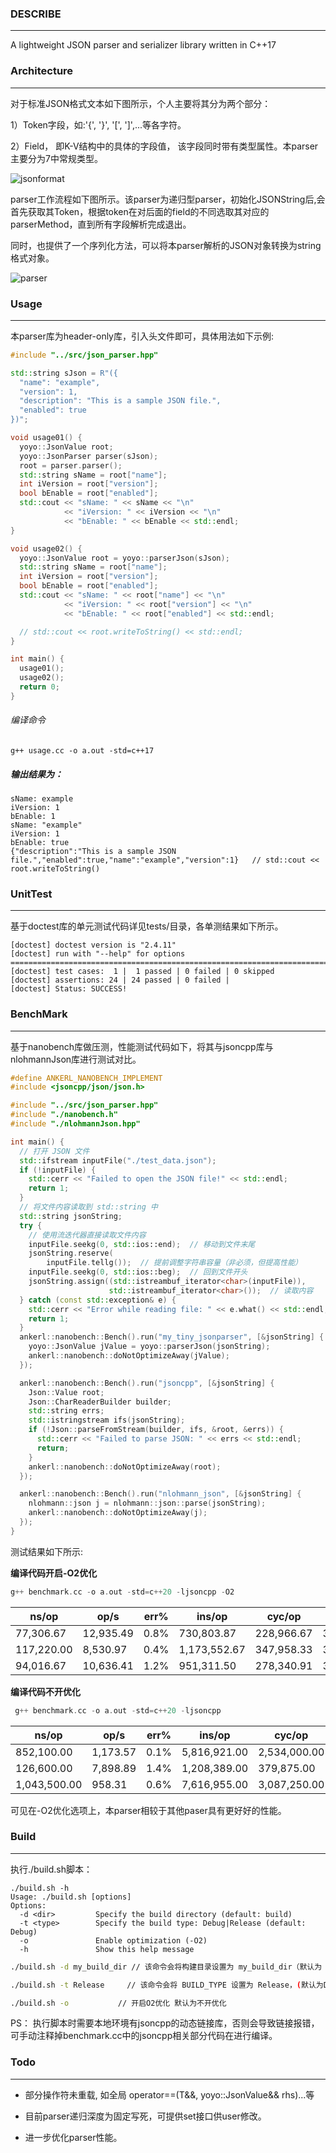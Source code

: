 ### DESCRIBE

------

A lightweight JSON parser and serializer library written in C++17

### Architecture

------

对于标准JSON格式文本如下图所示，个人主要将其分为两个部分：

1）Token字段，如:'{', '}', '[', ']',...等各字符。

2）Field， 即K-V结构中的具体的字段值， 该字段同时带有类型属性。本parser主要分为7中常规类型。

![jsonformat](images/jsonformat.PNG)

parser工作流程如下图所示。该parser为递归型parser，初始化JSONString后,会首先获取其Token，根据token在对后面的field的不同选取其对应的parserMethod，直到所有字段解析完成退出。

同时，也提供了一个序列化方法，可以将本parser解析的JSON对象转换为string格式对象。

![parser](images/parser.png)

### Usage

------

本parser库为header-only库，引入头文件即可，具体用法如下示例:

```cpp
#include "../src/json_parser.hpp"

std::string sJson = R"({
  "name": "example",
  "version": 1,
  "description": "This is a sample JSON file.",
  "enabled": true
})";

void usage01() {
  yoyo::JsonValue root;
  yoyo::JsonParser parser(sJson);
  root = parser.parser();
  std::string sName = root["name"];
  int iVersion = root["version"];
  bool bEnable = root["enabled"];
  std::cout << "sName: " << sName << "\n"
            << "iVersion: " << iVersion << "\n"
            << "bEnable: " << bEnable << std::endl;
}

void usage02() {
  yoyo::JsonValue root = yoyo::parserJson(sJson);
  std::string sName = root["name"];
  int iVersion = root["version"];
  bool bEnable = root["enabled"];
  std::cout << "sName: " << root["name"] << "\n"
            << "iVersion: " << root["version"] << "\n"
            << "bEnable: " << root["enabled"] << std::endl;

  // std::cout << root.writeToString() << std::endl;
}

int main() {
  usage01();
  usage02();
  return 0;
}

```

###### 编译命令

```shell
g++ usage.cc -o a.out -std=c++17
```

##### 输出结果为：

```shell
sName: example
iVersion: 1
bEnable: 1
sName: "example"
iVersion: 1
bEnable: true
{"description":"This is a sample JSON file.","enabled":true,"name":"example","version":1}	// std::cout << root.writeToString()
```

### UnitTest

------

基于doctest库的单元测试代码详见tests/目录，各单测结果如下所示。

```shell
[doctest] doctest version is "2.4.11"
[doctest] run with "--help" for options
===============================================================================
[doctest] test cases:  1 |  1 passed | 0 failed | 0 skipped
[doctest] assertions: 24 | 24 passed | 0 failed |
[doctest] Status: SUCCESS!
```

### BenchMark

------

基于nanobench库做压测，性能测试代码如下，将其与jsoncpp库与nlohmannJson库进行测试对比。

```cpp
#define ANKERL_NANOBENCH_IMPLEMENT
#include <jsoncpp/json/json.h>

#include "../src/json_parser.hpp"
#include "./nanobench.h"
#include "./nlohmannJson.hpp"

int main() {
  // 打开 JSON 文件
  std::ifstream inputFile("./test_data.json");
  if (!inputFile) {
    std::cerr << "Failed to open the JSON file!" << std::endl;
    return 1;
  }
  // 将文件内容读取到 std::string 中
  std::string jsonString;
  try {
    // 使用流迭代器直接读取文件内容
    inputFile.seekg(0, std::ios::end);  // 移动到文件末尾
    jsonString.reserve(
        inputFile.tellg());  // 提前调整字符串容量（非必须，但提高性能）
    inputFile.seekg(0, std::ios::beg);  // 回到文件开头
    jsonString.assign((std::istreambuf_iterator<char>(inputFile)),
                      std::istreambuf_iterator<char>());  // 读取内容
  } catch (const std::exception& e) {
    std::cerr << "Error while reading file: " << e.what() << std::endl;
    return 1;
  }
  ankerl::nanobench::Bench().run("my_tiny_jsonparser", [&jsonString] {
    yoyo::JsonValue jValue = yoyo::parserJson(jsonString);
    ankerl::nanobench::doNotOptimizeAway(jValue);
  });

  ankerl::nanobench::Bench().run("jsoncpp", [&jsonString] {
    Json::Value root;
    Json::CharReaderBuilder builder;
    std::string errs;
    std::istringstream ifs(jsonString);
    if (!Json::parseFromStream(builder, ifs, &root, &errs)) {
      std::cerr << "Failed to parse JSON: " << errs << std::endl;
      return;
    }
    ankerl::nanobench::doNotOptimizeAway(root);
  });

  ankerl::nanobench::Bench().run("nlohmann_json", [&jsonString] {
    nlohmann::json j = nlohmann::json::parse(jsonString);
    ankerl::nanobench::doNotOptimizeAway(j);
  });
}

```

测试结果如下所示:

**编译代码开启-O2优化**

```cpp
g++ benchmark.cc -o a.out -std=c++20 -ljsoncpp -O2
```

| ns/op      | op/s      | err% | ins/op       | cyc/op     | IPC   | bra/op     | miss% | total | benchmark            |
| ---------- | --------- | ---- | ------------ | ---------- | ----- | ---------- | ----- | ----- | -------------------- |
| 77,306.67  | 12,935.49 | 0.8% | 730,803.87   | 228,966.67 | 3.192 | 174,019.60 | 1.6%  | 0.01  | `my_tiny_jsonparser` |
| 117,220.00 | 8,530.97  | 0.4% | 1,173,552.67 | 347,958.33 | 3.373 | 261,564.11 | 1.2%  | 0.01  | `jsoncpp`            |
| 94,016.67  | 10,636.41 | 1.2% | 951,311.50   | 278,340.91 | 3.418 | 219,622.75 | 1.0%  | 0.01  | `nlohmann_json`      |

**编译代码不开优化**

```cpp
 g++ benchmark.cc -o a.out -std=c++20 -ljsoncpp 
```

| ns/op        | op/s     | err% | ins/op       | cyc/op       | IPC   | bra/op       | miss% | total | benchmark            |
| ------------ | -------- | ---- | ------------ | ------------ | ----- | ------------ | ----- | ----- | -------------------- |
| 852,100.00   | 1,173.57 | 0.1% | 5,816,921.00 | 2,534,000.00 | 2.296 | 1,037,888.00 | 1.2%  | 0.01  | `my_tiny_jsonparser` |
| 126,600.00   | 7,898.89 | 1.4% | 1,208,389.00 | 379,875.00   | 3.181 | 267,827.00   | 1.2%  | 0.01  | `jsoncpp`            |
| 1,043,500.00 | 958.31   | 0.6% | 7,616,955.00 | 3,087,250.00 | 2.467 | 1,243,863.00 | 0.5%  | 0.01  | `nlohmann_json       |

可见在-O2优化选项上，本parser相较于其他paser具有更好好的性能。

### Build

------

执行./build.sh脚本：

```shell
./build.sh -h 
Usage: ./build.sh [options]
Options:
  -d <dir>         Specify the build directory (default: build)
  -t <type>        Specify the build type: Debug|Release (default: Debug)
  -o               Enable optimization (-O2)
  -h               Show this help message
```

```bash
./build.sh -d my_build_dir // 该命令会将构建目录设置为 my_build_dir（默认为 build)。

./build.sh -t Release     // 该命令会将 BUILD_TYPE 设置为 Release，(默认为DEBUG)。

./build.sh -o			// 开启O2优化 默认为不开优化
```

PS： 执行脚本时需要本地环境有jsoncpp的动态链接库，否则会导致链接报错，可手动注释掉benchmark.cc中的jsoncpp相关部分代码在进行编译。

### Todo

------

* 部分操作符未重载, 如全局 operator==(T&&, yoyo::JsonValue&& rhs)...等

* 目前parser递归深度为固定写死，可提供set接口供user修改。
* 进一步优化parser性能。